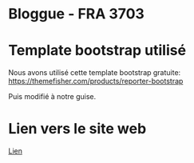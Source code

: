 # Bloggue - FRA 3703

# Template bootstrap utilisé

Nous avons utilisé cette template bootstrap gratuite: https://themefisher.com/products/reporter-bootstrap

Puis modifié à notre guise.

# Lien vers le site web

[Lien](https://alicodesjava.github.io/blog-project/)
